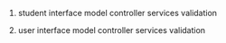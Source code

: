 

1. student interface model controller services validation

2. user interface model controller services validation